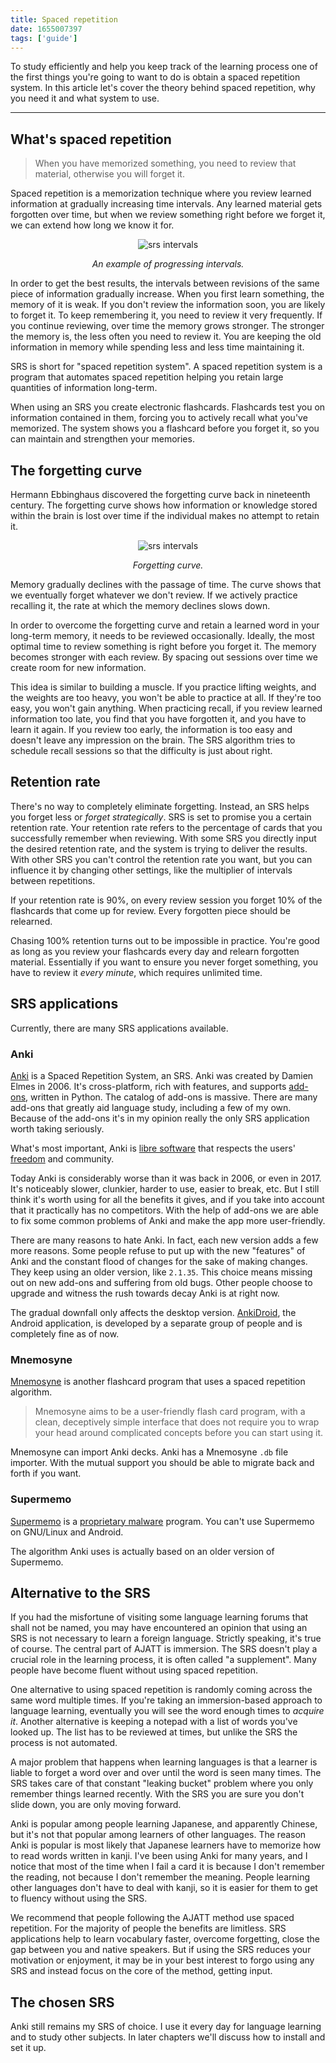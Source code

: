 ```yaml
---
title: Spaced repetition
date: 1655007397
tags: ['guide']
---
```


To study efficiently
and help you keep track of the learning process
one of the first things you're going to want to do is
obtain a spaced repetition system.
In this article let's cover the theory behind spaced repetition,
why you need it
and what system to use.

****

## What's spaced repetition

> When you have memorized something,
> you need to review that material,
> otherwise you will forget it.

Spaced repetition is a memorization technique
where you review learned information at gradually increasing time intervals.
Any learned material gets forgotten over time,
but when we review something right before we forget it,
we can extend how long we know it for.

<p align="center"><img alt="srs intervals" src="img/srs-intervals.webp"></p>
<p align="center"><i>An example of progressing intervals.</i></p>

In order to get the best results,
the intervals between revisions of the same piece of information gradually increase.
When you first learn something, the memory of it is weak.
If you don't review the information soon, you are likely to forget it.
To keep remembering it, you need to review it very frequently.
If you continue reviewing, over time the memory grows stronger.
The stronger the memory is, the less often you need to review it.
You are keeping the old information in memory
while spending less and less time maintaining it.

SRS is short for "spaced repetition system".
A spaced repetition system is a program
that automates spaced repetition
helping you retain large quantities of information long-term.

When using an SRS you create electronic flashcards.
Flashcards test you on information contained in them,
forcing you to actively recall what you've memorized.
The system shows you a flashcard before you forget it,
so you can maintain and strengthen your memories.

## The forgetting curve

Hermann Ebbinghaus discovered the forgetting curve back in nineteenth century.
The forgetting curve shows how information or knowledge stored within the brain is lost over time
if the individual makes no attempt to retain it.

<p align="center"><img alt="srs intervals" src="img/forgetting-curve.webp"></p>
<p align="center"><i>Forgetting curve.</i></p>

Memory gradually declines with the passage of time.
The curve shows that we eventually forget whatever we don't review.
If we actively practice recalling it,
the rate at which the memory declines slows down.

In order to overcome the forgetting curve
and retain a learned word in your long-term memory,
it needs to be reviewed occasionally.
Ideally, the most optimal time to review something is right before you forget it.
The memory becomes stronger with each review.
By spacing out sessions over time we create room for new information.

This idea is similar to building a muscle.
If you practice lifting weights, and the weights are too heavy,
you won't be able to practice at all.
If they're too easy, you won't gain anything.
When practicing recall,
if you review learned information too late,
you find that you have forgotten it,
and you have to learn it again.
If you review too early,
the information is too easy and doesn't leave any impression on the brain.
The SRS algorithm tries to schedule recall sessions
so that the difficulty is just about right.

## Retention rate

There's no way to completely eliminate forgetting.
Instead, an SRS helps you forget less or *forget strategically*.
SRS is set to promise you a certain retention rate.
Your retention rate refers to the percentage of cards
that you successfully remember when reviewing.
With some SRS you directly input the desired retention rate,
and the system is trying to deliver the results.
With other SRS you can't control the retention rate you want,
but you can influence it by changing other settings,
like the multiplier of intervals between repetitions.

If your retention rate is 90%,
on every review session you forget 10% of the flashcards that come up for review.
Every forgotten piece should be relearned.

Chasing 100% retention turns out to be impossible in practice.
You're good as long as you review your flashcards every day and relearn forgotten material.
Essentially if you want to ensure you never forget something,
you have to review it *every minute*,
which requires unlimited time.

## SRS applications

Currently, there are many SRS applications available.

### Anki

[Anki](https://wiki.archlinux.org/title/Anki) is a Spaced Repetition System, an SRS.
Anki was created by Damien Elmes in 2006.
It's cross-platform, rich with features,
and supports [add-ons](https://ankiweb.net/shared/addons/), written in Python.
The catalog of add-ons is massive.
There are many add-ons that greatly aid language study, including a few of my own.
Because of the add-ons it's in my opinion really the only SRS application worth taking seriously.

What's most important, Anki is
[libre software](https://www.gnu.org/philosophy/free-sw.html)
that respects the users'
[freedom](https://web.archive.org/web/20250717095705if_/https://igwiki.lyci.de/wiki/Freedom)
and community.

Today Anki is considerably worse than it was back in 2006, or even in 2017.
It's noticeably slower, clunkier, harder to use, easier to break, etc.
But I still think it's worth using for all the benefits it gives,
and if you take into account that it practically has no competitors.
With the help of add-ons we are able to fix some common problems of Anki
and make the app more user-friendly.

There are many reasons to hate Anki.
In fact, each new version adds a few more reasons.
Some people refuse to put up with the new "features" of Anki
and the constant flood of changes for the sake of making changes.
They keep using an older version, like `2.1.35`.
This choice means missing out on new add-ons and suffering from old bugs.
Other people choose to upgrade and witness the rush towards decay Anki is at right now.

The gradual downfall only affects the desktop version.
[AnkiDroid](https://github.com/ankidroid/Anki-Android),
the Android application,
is developed by a separate group of people
and is completely fine as of now.

### Mnemosyne

[Mnemosyne](https://wiki.archlinux.org/index.php/Mnemosyne)
is another flashcard program that uses a spaced repetition algorithm.

> Mnemosyne aims to be a user-friendly flash card program,
> with a clean, deceptively simple interface
> that does not require you to wrap your head around complicated concepts
> before you can start using it.

Mnemosyne can import Anki decks.
Anki has a Mnemosyne `.db` file importer.
With the mutual support you should be able to migrate back and forth if you want.

### Supermemo

[Supermemo](https://wikipedia.org/wiki/SuperMemo?lang=en)
is a [proprietary malware](https://www.gnu.org/proprietary/) program.
You can't use Supermemo on GNU/Linux and Android.

The algorithm Anki uses is actually based on an older version of Supermemo.

## Alternative to the SRS

If you had the misfortune of visiting some language learning forums that shall not be named,
you may have encountered an opinion that using an SRS is not necessary to learn a foreign language.
Strictly speaking, it's true of course.
The central part of AJATT is immersion.
The SRS doesn't play a crucial role in the learning process,
it is often called "a supplement".
Many people have become fluent without using spaced repetition.

One alternative to using spaced repetition is
randomly coming across the same word multiple times.
If you're taking an immersion-based approach to language learning,
eventually you will see the word enough times to *acquire it*.
Another alternative is keeping a notepad with a list of words you've looked up.
The list has to be reviewed at times, but unlike the SRS the process is not automated.

A major problem that happens when learning languages is that
a learner is liable to forget a word over and over until the word is seen many times.
The SRS takes care of that constant "leaking bucket" problem
where you only remember things learned recently.
With the SRS you are sure you don't slide down,
you are only moving forward.

Anki is popular among people learning Japanese,
and apparently Chinese,
but it's not that popular among learners of other languages.
The reason Anki is popular is most likely that
Japanese learners have to memorize how to read words written in kanji.
I've been using Anki for many years,
and I notice that most of the time when I fail a card
it is because I don't remember the reading,
not because I don't remember the meaning.
People learning other languages don't have to deal with kanji,
so it is easier for them to get to fluency without using the SRS.

We recommend that people following the AJATT method use spaced repetition.
For the majority of people the benefits are limitless.
SRS applications help to learn vocabulary faster,
overcome forgetting,
close the gap between you and native speakers.
But if using the SRS reduces your motivation or enjoyment,
it may be in your best interest to forgo using any SRS
and instead focus on the core of the method, getting input.

## The chosen SRS

Anki still remains my SRS of choice.
I use it every day for language learning and to study other subjects.
In later chapters we'll discuss how to install and set it up.
